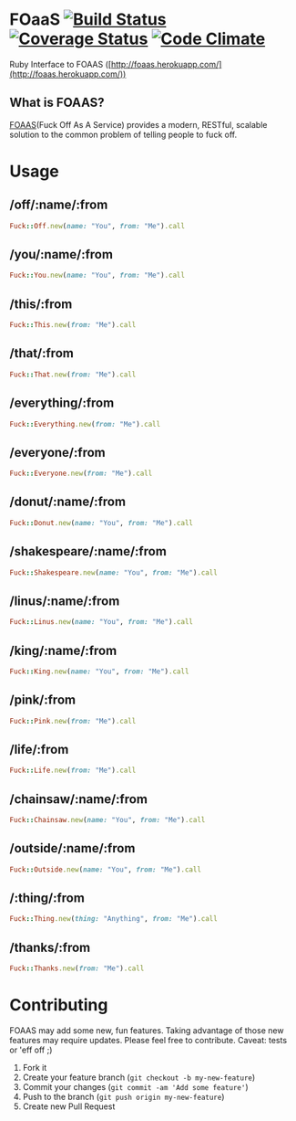 # FOaaS [![Build Status](https://travis-ci.org/rthbound/foaas.png?branch=master)](https://travis-ci.org/rthbound/foaas) [![Coverage Status](https://coveralls.io/repos/rthbound/foaas/badge.png)](https://coveralls.io/r/rthbound/foaas) [![Code Climate](https://codeclimate.com/github/rthbound/foaas.png)](https://codeclimate.com/github/rthbound/foaas)
Ruby Interface to FOAAS ([http://foaas.herokuapp.com/](http://foaas.herokuapp.com/))

## What is FOAAS?

[FOAAS](http://foaas.herokuapp.com/)(Fuck Off As A Service) provides a modern,
RESTful, scalable solution to the common problem of telling people to fuck off.

# Usage

## /off/:name/:from

```ruby
Fuck::Off.new(name: "You", from: "Me").call
```

## /you/:name/:from

```ruby
Fuck::You.new(name: "You", from: "Me").call
```

## /this/:from

```ruby
Fuck::This.new(from: "Me").call
```

## /that/:from

```ruby
Fuck::That.new(from: "Me").call
```

## /everything/:from

```ruby
Fuck::Everything.new(from: "Me").call
```

## /everyone/:from

```ruby
Fuck::Everyone.new(from: "Me").call
```

## /donut/:name/:from

```ruby
Fuck::Donut.new(name: "You", from: "Me").call
```

## /shakespeare/:name/:from

```ruby
Fuck::Shakespeare.new(name: "You", from: "Me").call
```

## /linus/:name/:from

```ruby
Fuck::Linus.new(name: "You", from: "Me").call
```

## /king/:name/:from

```ruby
Fuck::King.new(name: "You", from: "Me").call
```

## /pink/:from

```ruby
Fuck::Pink.new(from: "Me").call
```

## /life/:from

```ruby
Fuck::Life.new(from: "Me").call
```

## /chainsaw/:name/:from

```ruby
Fuck::Chainsaw.new(name: "You", from: "Me").call
```

## /outside/:name/:from

```ruby
Fuck::Outside.new(name: "You", from: "Me").call
```

## /:thing/:from

```ruby
Fuck::Thing.new(thing: "Anything", from: "Me").call
```

## /thanks/:from

```ruby
Fuck::Thanks.new(from: "Me").call
```

# Contributing

FOAAS may add some new, fun features. Taking advantage of those new features may
require updates. Please feel free to contribute. Caveat: tests or 'eff off ;)

1. Fork it
2. Create your feature branch (`git checkout -b my-new-feature`)
3. Commit your changes (`git commit -am 'Add some feature'`)
4. Push to the branch (`git push origin my-new-feature`)
5. Create new Pull Request

